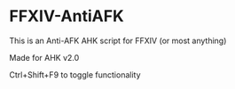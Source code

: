 # FFXIV-AntiAFK

This is an Anti-AFK AHK script for FFXIV (or most anything) 

Made for AHK v2.0

Ctrl+Shift+F9 to toggle functionality
